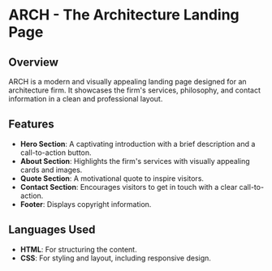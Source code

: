 # ARCH - The Architecture Landing Page

## Overview
ARCH is a modern and visually appealing landing page designed for an architecture firm. It showcases the firm's services, philosophy, and contact information in a clean and professional layout.

## Features
- **Hero Section**: A captivating introduction with a brief description and a call-to-action button.
- **About Section**: Highlights the firm's services with visually appealing cards and images.
- **Quote Section**: A motivational quote to inspire visitors.
- **Contact Section**: Encourages visitors to get in touch with a clear call-to-action.
- **Footer**: Displays copyright information.

## Languages Used
- **HTML**: For structuring the content.
- **CSS**: For styling and layout, including responsive design.
